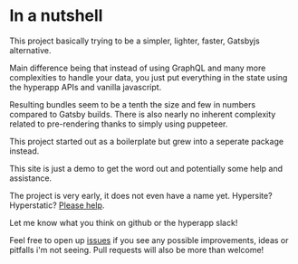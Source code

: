
# In a nutshell

This project basically trying to be a simpler, lighter, faster, Gatsbyjs alternative.

Main difference being that instead of using GraphQL and many more complexities to handle your data, you just put everything in the state using the hyperapp APIs and vanilla javascript.

Resulting bundles seem to be a tenth the size and few in numbers compared to Gatsby builds. There is also nearly no inherent complexity related to pre-rendering thanks to simply using puppeteer.

This project started out as a boilerplate but grew into a seperate package instead.

This site is just a demo to get the word out and potentially some help and assistance.

The project is very early, it does not even have a name yet. Hypersite? Hyperstatic? [Please help](https://www.strawpoll.me/18248738).

Let me know what you think on github or the hyperapp slack!

Feel free to open up [issues](https://github.com/loteoo/hyperapp-site-generator/issues) if you see any possible improvements, ideas or pitfalls i'm not seeing. Pull requests will also be more than welcome!
